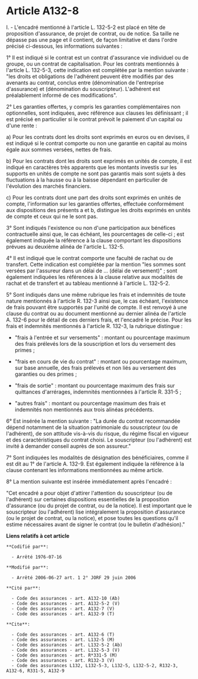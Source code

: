 # Article A132-8

I. - L'encadré mentionné à l'article L. 132-5-2 est placé en tête de proposition d'assurance, de projet de contrat, ou de
notice. Sa taille ne dépasse pas une page et il contient, de façon limitative et dans l'ordre précisé ci-dessous, les
informations suivantes :

1° Il est indiqué si le contrat est un contrat d'assurance vie individuel ou de groupe, ou un contrat de capitalisation. Pour
les contrats mentionnés à l'article L. 132-5-3, cette indication est complétée par la mention suivante : "les droits et
obligations de l'adhérent peuvent être modifiés par des avenants au contrat, conclus entre (dénomination de l'entreprise
d'assurance) et (dénomination du souscripteur). L'adhérent est préalablement informé de ces modifications".

2° Les garanties offertes, y compris les garanties complémentaires non optionnelles, sont indiquées, avec référence aux
clauses les définissant ; il est précisé en particulier si le contrat prévoit le paiement d'un capital ou d'une rente :

a) Pour les contrats dont les droits sont exprimés en euros ou en devises, il est indiqué si le contrat comporte ou non une
garantie en capital au moins égale aux sommes versées, nettes de frais.

b) Pour les contrats dont les droits sont exprimés en unités de compte, il est indiqué en caractères très apparents que les
montants investis sur les supports en unités de compte ne sont pas garantis mais sont sujets à des fluctuations à la hausse
ou à la baisse dépendant en particulier de l'évolution des marchés financiers.

c) Pour les contrats dont une part des droits sont exprimés en unités de compte, l'information sur les garanties offertes,
effectuée conformément aux dispositions des présents a et b, distingue les droits exprimés en unités de compte et ceux qui ne
le sont pas.

3° Sont indiqués l'existence ou non d'une participation aux bénéfices contractuelle ainsi que, le cas échéant, les
pourcentages de celle-ci ; est également indiquée la référence à la clause comportant les dispositions prévues au deuxième
alinéa de l'article L. 132-5.

4° Il est indiqué que le contrat comporte une faculté de rachat ou de transfert. Cette indication est complétée par la
mention "les sommes sont versées par l'assureur dans un délai de ... (délai de versement)" ; sont également indiquées les
références à la clause relative aux modalités de rachat et de transfert et au tableau mentionné à l'article L. 132-5-2.

5° Sont indiqués dans une même rubrique les frais et indemnités de toute nature mentionnés à l'article R. 132-3 ainsi que, le
cas échéant, l'existence de frais pouvant être supportés par l'unité de compte. Il est renvoyé à une clause du contrat ou au
document mentionné au dernier alinéa de l'article A. 132-6 pour le détail de ces derniers frais, et l'encadré le précise.
Pour les frais et indemnités mentionnés à l'article R. 132-3, la rubrique distingue :

- "frais à l'entrée et sur versements" : montant ou pourcentage maximum des frais prélevés lors de la souscription et lors du
versement des primes ;

- "frais en cours de vie du contrat" : montant ou pourcentage maximum, sur base annuelle, des frais prélevés et non liés au
versement des garanties ou des primes ;

- "frais de sortie" : montant ou pourcentage maximum des frais sur quittances d'arrérages, indemnités mentionnées à l'article
R. 331-5 ;

- "autres frais" : montant ou pourcentage maximum des frais et indemnités non mentionnés aux trois alinéas précédents.

6° Est insérée la mention suivante : "La durée du contrat recommandée dépend notamment de la situation patrimoniale du
souscripteur (ou de l'adhérent), de son attitude vis-à-vis du risque, du régime fiscal en vigueur et des caractéristiques du
contrat choisi. Le souscripteur (ou l'adhérent) est invité à demander conseil auprès de son assureur."

7° Sont indiquées les modalités de désignation des bénéficiaires, comme il est dit au 1° de l'article A. 132-9. Est également
indiquée la référence à la clause contenant les informations mentionnées au même article.

8° La mention suivante est insérée immédiatement après l'encadré :

"Cet encadré a pour objet d'attirer l'attention du souscripteur (ou de l'adhérent) sur certaines dispositions essentielles de
la proposition d'assurance (ou du projet de contrat, ou de la notice). Il est important que le souscripteur (ou l'adhérent)
lise intégralement la proposition d'assurance (ou le projet de contrat, ou la notice), et pose toutes les questions qu'il
estime nécessaires avant de signer le contrat (ou le bulletin d'adhésion)."

**Liens relatifs à cet article**

	**Codifié par**:

	  - Arrêté 1976-07-16

	**Modifié par**:

	  - Arrêté 2006-06-27 art. 1 2° JORF 29 juin 2006

	**Cité par**:

	  - Code des assurances - art. A132-10 (Ab)
	  - Code des assurances - art. A132-5-2 (V)
	  - Code des assurances - art. A132-7 (V)
	  - Code des assurances - art. A132-9 (T)

	**Cite**:

	  - Code des assurances - art. A132-6 (T)
	  - Code des assurances - art. L132-5 (M)
	  - Code des assurances - art. L132-5-2 (Ab)
	  - Code des assurances - art. L132-5-3 (V)
	  - Code des assurances - art. R*331-5 (M)
	  - Code des assurances - art. R132-3 (V)
	  - Code des assurances L132, L132-5-3, L132-5, L132-5-2, R132-3, A132-6, R331-5, A132-9
